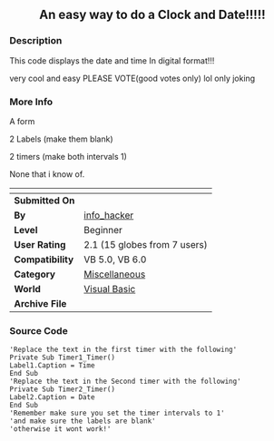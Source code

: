 ﻿<div align="center">

## An easy way to do a Clock and Date\!\!\!\!\!


</div>

### Description

This code displays the date and time In digital format!!!

very cool and easy PLEASE VOTE(good votes only) lol only joking
 
### More Info
 
A form

2 Labels (make them blank)

2 timers (make both intervals 1)

None that i know of.


<span>             |<span>
---                |---
**Submitted On**   |
**By**             |[info\_hacker](https://github.com/Planet-Source-Code/PSCIndex/blob/master/ByAuthor/info-hacker.md)
**Level**          |Beginner
**User Rating**    |2.1 (15 globes from 7 users)
**Compatibility**  |VB 5\.0, VB 6\.0
**Category**       |[Miscellaneous](https://github.com/Planet-Source-Code/PSCIndex/blob/master/ByCategory/miscellaneous__1-1.md)
**World**          |[Visual Basic](https://github.com/Planet-Source-Code/PSCIndex/blob/master/ByWorld/visual-basic.md)
**Archive File**   |[](https://github.com/Planet-Source-Code/info-hacker-an-easy-way-to-do-a-clock-and-date__1-13244/archive/master.zip)





### Source Code

```
'Replace the text in the first timer with the following'
Private Sub Timer1_Timer()
Label1.Caption = Time
End Sub
'Replace the text in the Second timer with the following'
Private Sub Timer2_Timer()
Label2.Caption = Date
End Sub
'Remember make sure you set the timer intervals to 1'
'and make sure the labels are blank'
'otherwise it wont work!'
```

